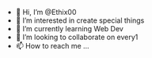 - 👋 Hi, I’m @Ethix00
- 👀 I’m interested in create special things
- 🌱 I’m currently learning Web Dev
- 💞️ I’m looking to collaborate on every1
- 📫 How to reach me ...

<!---
Ethix00/Ethix00 is a ✨ special ✨ repository because its `README.md` (this file) appears on your GitHub profile.
You can click the Preview link to take a look at your changes.
--->
